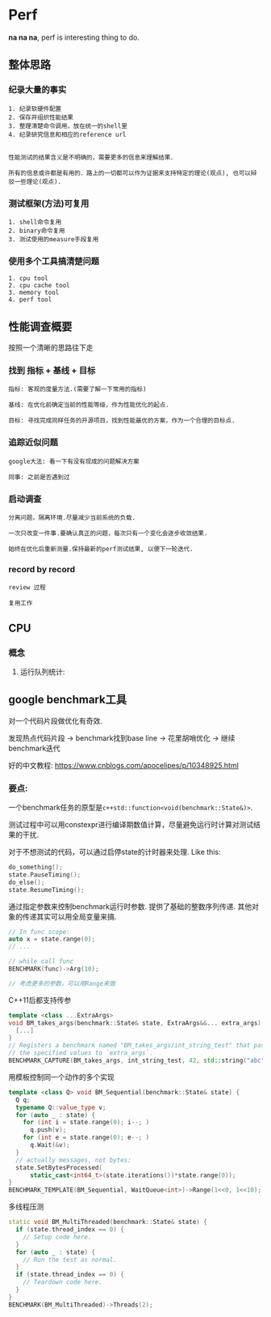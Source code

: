 # Perf

**na na na**, perf is interesting thing to do.

## 整体思路

### 纪录大量的事实
        
    1. 纪录软硬件配置
    2. 保存并组织性能结果
    3. 整理清楚命令调用，放在统一的shell里
    4. 纪录研究信息和相应的reference url
    
    
    性能测试的结果含义是不明确的，需要更多的信息来理解结果．
    
    所有的信息或许都是有用的．路上的一切都可以作为证据来支持特定的理论(观点), 也可以辩驳一些理论(观点).

### 测试框架(方法)可复用
    1. shell命令复用
    2. binary命令复用
    3. 测试使用的measure手段复用

### 使用多个工具搞清楚问题
    1. cpu tool
    2. cpu cache tool
    3. memory tool
    4. perf tool

## 性能调查概要
按照一个清晰的思路往下走

### 找到 指标 + 基线 + 目标
    指标: 客观的度量方法.(需要了解一下常用的指标)

    基线: 在优化前确定当前的性能等级，作为性能优化的起点.

    目标: 寻找完成同样任务的开源项目，找到性能最优的方案，作为一个合理的目标点.

### 追踪近似问题
    google大法: 看一下有没有现成的问题解决方案

    同事: 之前是否遇到过

### 启动调查
    分离问题，隔离环境.尽量减少当前系统的负载.

    一次只改变一件事.要确认真正的问题，每次只有一个变化会逐步收敛结果.

    始终在优化后重新测量.保持最新的perf测试结果, 以便下一轮迭代.

### record by record
    review 过程

    复用工作

## CPU

### 概念

1. 运行队列统计: 


## google benchmark工具
对一个代码片段做优化有奇效.

发现热点代码片段 -> benchmark找到base line -> 花里胡哨优化 -> 继续benchmark迭代

好的中文教程: https://www.cnblogs.com/apocelipes/p/10348925.html
### 要点:
一个benchmark任务的原型是```c++std::function<void(benchmark::State&)>```.

测试过程中可以用constexpr进行编译期数值计算，尽量避免运行时计算对测试结果的干扰.


对于不想测试的代码，可以通过启停state的计时器来处理. Like this: 
```c++
do_something();
state.PauseTiming();
do_else();
state.ResumeTiming();
```

通过指定参数来控制benchmark运行时参数. 提供了基础的整数序列传递. 其他对象的传递其实可以用全局变量来搞.
```c++
// In func scope:
auto x = state.range(0);
// ...

// while call func
BENCHMARK(func)->Arg(10);

// 考虑更多的参数，可以用Range来做

```

C++11后都支持传参
```c++
template <class ...ExtraArgs>
void BM_takes_args(benchmark::State& state, ExtraArgs&&... extra_args) {
  [...]
}
// Registers a benchmark named "BM_takes_args/int_string_test" that passes
// the specified values to `extra_args`.
BENCHMARK_CAPTURE(BM_takes_args, int_string_test, 42, std::string("abc"));
```

用模板控制同一个动作的多个实现
```c++
template <class Q> void BM_Sequential(benchmark::State& state) {
  Q q;
  typename Q::value_type v;
  for (auto _ : state) {
    for (int i = state.range(0); i--; )
      q.push(v);
    for (int e = state.range(0); e--; )
      q.Wait(&v);
  }
  // actually messages, not bytes:
  state.SetBytesProcessed(
      static_cast<int64_t>(state.iterations())*state.range(0));
}
BENCHMARK_TEMPLATE(BM_Sequential, WaitQueue<int>)->Range(1<<0, 1<<10);
```

多线程压测
```c++
static void BM_MultiThreaded(benchmark::State& state) {
  if (state.thread_index == 0) {
    // Setup code here.
  }
  for (auto _ : state) {
    // Run the test as normal.
  }
  if (state.thread_index == 0) {
    // Teardown code here.
  }
}
BENCHMARK(BM_MultiThreaded)->Threads(2);
```




